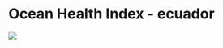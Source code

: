 # Ocean Health Index - ecuador

[![](https://travis-ci.org/OHI-Science/ohi-ecuador.svg?branch=master)](https://travis-ci.org/OHI-Science/ohi-ecuador)
